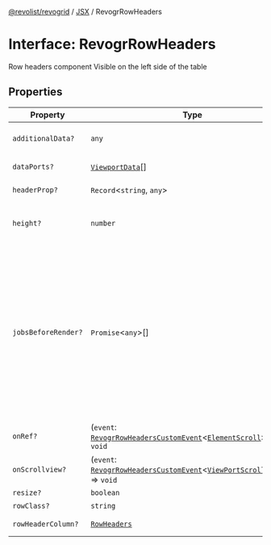 [@revolist/revogrid](README.md) / [JSX](Namespace.JSX.md) / RevogrRowHeaders

# Interface: RevogrRowHeaders

Row headers component
Visible on the left side of the table

## Properties

| Property | Type | Description | Defined in |
| ------ | ------ | ------ | ------ |
| `additionalData?` | `any` | Additional data to pass to renderer | [src/components.d.ts:2012](https://github.com/revolist/revogrid/blob/0c3bb4ec80c81d5563060679540746537ed4be52/src/components.d.ts#L2012) |
| `dataPorts?` | [`ViewportData`](TypeAlias.ViewportData.md)[] | Viewport data | [src/components.d.ts:2016](https://github.com/revolist/revogrid/blob/0c3bb4ec80c81d5563060679540746537ed4be52/src/components.d.ts#L2016) |
| `headerProp?` | `Record`\<`string`, `any`\> | Header props | [src/components.d.ts:2020](https://github.com/revolist/revogrid/blob/0c3bb4ec80c81d5563060679540746537ed4be52/src/components.d.ts#L2020) |
| `height?` | `number` | Header height to setup row headers | [src/components.d.ts:2024](https://github.com/revolist/revogrid/blob/0c3bb4ec80c81d5563060679540746537ed4be52/src/components.d.ts#L2024) |
| `jobsBeforeRender?` | `Promise`\<`any`\>[] | Prevent rendering until job is done. Can be used for initial rendering performance improvement. When several plugins require initial rendering this will prevent double initial rendering. | [src/components.d.ts:2028](https://github.com/revolist/revogrid/blob/0c3bb4ec80c81d5563060679540746537ed4be52/src/components.d.ts#L2028) |
| `onRef?` | (`event`: [`RevogrRowHeadersCustomEvent`](Interface.RevogrRowHeadersCustomEvent.md)\<[`ElementScroll`](Interface.ElementScroll.md)\>) => `void` | Register element to scroll | [src/components.d.ts:2032](https://github.com/revolist/revogrid/blob/0c3bb4ec80c81d5563060679540746537ed4be52/src/components.d.ts#L2032) |
| `onScrollview?` | (`event`: [`RevogrRowHeadersCustomEvent`](Interface.RevogrRowHeadersCustomEvent.md)\<[`ViewPortScrollEvent`](TypeAlias.ViewPortScrollEvent.md)\>) => `void` | Scroll viewport | [src/components.d.ts:2036](https://github.com/revolist/revogrid/blob/0c3bb4ec80c81d5563060679540746537ed4be52/src/components.d.ts#L2036) |
| `resize?` | `boolean` | Enable resize | [src/components.d.ts:2040](https://github.com/revolist/revogrid/blob/0c3bb4ec80c81d5563060679540746537ed4be52/src/components.d.ts#L2040) |
| `rowClass?` | `string` | Row class | [src/components.d.ts:2044](https://github.com/revolist/revogrid/blob/0c3bb4ec80c81d5563060679540746537ed4be52/src/components.d.ts#L2044) |
| `rowHeaderColumn?` | [`RowHeaders`](Interface.RowHeaders.md) | Row header column | [src/components.d.ts:2048](https://github.com/revolist/revogrid/blob/0c3bb4ec80c81d5563060679540746537ed4be52/src/components.d.ts#L2048) |
